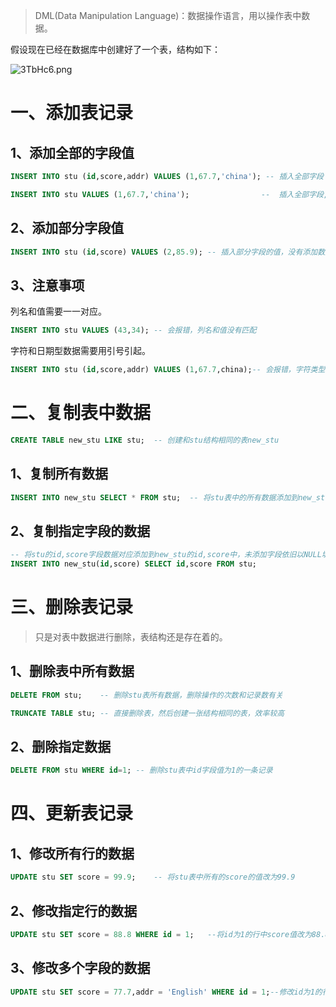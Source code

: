 > DML(Data Manipulation Language)：数据操作语言，用以操作表中数据。

假设现在已经在数据库中创建好了一个表，结构如下：

![3TbHc6.png](https://s2.ax1x.com/2020/03/05/3TbHc6.png)

# 一、添加表记录

## 1、添加全部的字段值

```sql
INSERT INTO stu (id,score,addr) VALUES (1,67.7,'china'); -- 插入全部字段

INSERT INTO stu VALUES (1,67.7,'china');				--  插入全部字段,同上
```

## 2、添加部分字段值

```sql
INSERT INTO stu (id,score) VALUES (2,85.9);	-- 插入部分字段的值，没有添加数据的字段以NULL填充
```

## 3、注意事项

列名和值需要一一对应。

```sql
INSERT INTO stu VALUES (43,34);	-- 会报错，列名和值没有匹配
```

字符和日期型数据需要用引号引起。

```sql
INSERT INTO stu (id,score,addr) VALUES (1,67.7,china);-- 会报错，字符类型未用引号引起
```

# 二、复制表中数据

```sql
CREATE TABLE new_stu LIKE stu; 	-- 创建和stu结构相同的表new_stu
```

## 1、复制所有数据

```sql
INSERT INTO new_stu SELECT * FROM stu;	-- 将stu表中的所有数据添加到new_stu中
```

## 2、复制指定字段的数据

```sql
-- 将stu的id,score字段数据对应添加到new_stu的id,score中，未添加字段依旧以NULL填充，
INSERT INTO new_stu(id,score) SELECT id,score FROM stu;
```

# 三、删除表记录

> 只是对表中数据进行删除，表结构还是存在着的。

## 1、删除表中所有数据

```sql
DELETE FROM stu;	-- 删除stu表所有数据，删除操作的次数和记录数有关

TRUNCATE TABLE stu;	-- 直接删除表，然后创建一张结构相同的表，效率较高
```

## 2、删除指定数据

```sql
DELETE FROM stu WHERE id=1; -- 删除stu表中id字段值为1的一条记录
```

# 四、更新表记录

## 1、修改所有行的数据

```sql
UPDATE stu SET score = 99.9; 	-- 将stu表中所有的score的值改为99.9
```

## 2、修改指定行的数据

```sql
UPDATE stu SET score = 88.8 WHERE id = 1;	--将id为1的行中score值改为88.8
```

## 3、修改多个字段的数据

```sql
UPDATE stu SET score = 77.7,addr = 'English' WHERE id = 1;--修改id为1的行的score和addr字段值
```



